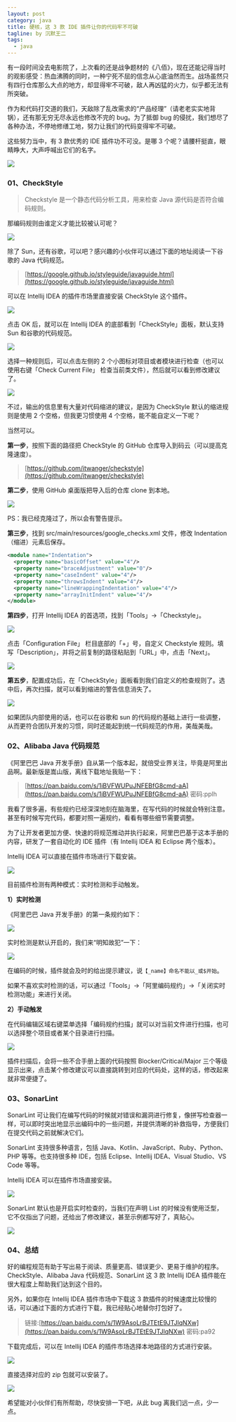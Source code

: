 ```yaml
---
layout: post
category: java
title: 硬核，这 3 款 IDE 插件让你的代码牢不可破
tagline: by 沉默王二
tags: 
  - java
---
```


有一段时间没去电影院了，上次看的还是战争题材的《八佰》，现在还能记得当时的观影感受：热血沸腾的同时，一种宁死不屈的信念从心底油然而生。战场虽然只有四行仓库那么大点的地方，却显得牢不可破，敌人再凶猛的火力，似乎都无法有所突破。

<!--more-->



作为和代码打交道的我们，天敌除了乱改需求的“产品经理”（请老老实实地背锅），还有那无穷无尽永远也修改不完的 bug。为了抵御 bug 的侵扰，我们想尽了各种办法，不停地修缮工地，努力让我们的代码变得牢不可破。

这些努力当中，有 3 款优秀的 IDE 插件功不可没。是哪 3 个呢？请腰杆挺直，眼睛睁大，大声呼喊出它们的名字。

![](http://www.itwanger.com/assets/images/2021/01/idea-plugin-01.gif)

### 01、CheckStyle

>Checkstyle 是一个静态代码分析工具，用来检查 Java 源代码是否符合编码规则。

那编码规则由谁定义才能比较被认可呢？

![](http://www.itwanger.com/assets/images/2021/01/idea-plugin-02.png)

除了 Sun，还有谷歌，可以吧？感兴趣的小伙伴可以通过下面的地址阅读一下谷歌的 Java 代码规范。

>[https://google.github.io/styleguide/javaguide.html](https://google.github.io/styleguide/javaguide.html)

可以在 Intellij IDEA 的插件市场里直接安装 CheckStyle 这个插件。

![](http://www.itwanger.com/assets/images/2021/01/idea-plugin-03.png)

点击 OK 后，就可以在 Intellij IDEA 的底部看到「CheckStyle」面板，默认支持 Sun 和谷歌的代码规范。

![](http://www.itwanger.com/assets/images/2021/01/idea-plugin-04.png)

选择一种规则后，可以点击左侧的 2 个小图标对项目或者模块进行检查（也可以使用右键「Check Current File」 检查当前类文件），然后就可以看到修改建议了。

![](http://www.itwanger.com/assets/images/2021/01/idea-plugin-05.png)

不过，输出的信息里有大量对代码缩进的建议，是因为 CheckStyle 默认的缩进规则是使用 2 个空格，但我更习惯使用 4 个空格，能不能自定义一下呢？

当然可以。

**第一步**，按照下面的路径把 CheckStyle 的 GitHub 仓库导入到码云（可以提高克隆速度）。

>[https://github.com/itwanger/checkstyle](https://github.com/itwanger/checkstyle)

**第二步**，使用 GitHub 桌面版把导入后的仓库 clone 到本地。

![](http://www.itwanger.com/assets/images/2021/01/idea-plugin-06.png)

PS：我已经克隆过了，所以会有警告提示。

**第三步**，找到 src/main/resources/google_checks.xml 文件，修改 Indentation（缩进）元素后保存。

```xml
<module name="Indentation">
  <property name="basicOffset" value="4"/>
  <property name="braceAdjustment" value="0"/>
  <property name="caseIndent" value="4"/>
  <property name="throwsIndent" value="4"/>
  <property name="lineWrappingIndentation" value="4"/>
  <property name="arrayInitIndent" value="4"/>
</module>
```

**第四步**，打开 Intellij IDEA 的首选项，找到「Tools」→「Checkstyle」。

![](http://www.itwanger.com/assets/images/2021/01/idea-plugin-07.png)

点击「Configuration File」 栏目底部的「+」号，自定义 Checkstyle 规则。填写「Description」，并将之前复制的路径粘贴到「URL」中，点击「Next」。

![](http://www.itwanger.com/assets/images/2021/01/idea-plugin-08.png)

**第五步**，配置成功后，在「CheckStyle」面板看到我们自定义的检查规则了。选中后，再次扫描，就可以看到缩进的警告信息消失了。

![](http://www.itwanger.com/assets/images/2021/01/idea-plugin-09.png)

如果团队内部使用的话，也可以在谷歌和 sun 的代码规约基础上进行一些调整，从而更符合团队开发的习惯，同时还能起到统一代码规范的作用，美哉美哉。


### 02、Alibaba Java 代码规范

《阿里巴巴 Java 开发手册》自从第一个版本起，就倍受业界关注，毕竟是阿里出品啊。最新版是嵩山版，离线下载地址我贴一下：

>[https://pan.baidu.com/s/1iBVFWUPuJNFEBfG8cmd-aA](https://pan.baidu.com/s/1iBVFWUPuJNFEBfG8cmd-aA)  密码:pplh

我看了很多遍，有些规约已经深深地刻在脑海里，在写代码的时候就会特别注意。甚至有时候写完代码，都要对照一遍规约，看看有哪些细节需要调整。

为了让开发者更加方便、快速的将规范推动并执行起来，阿里巴巴基于这本手册的内容，研发了一套自动化的 IDE 插件（有 Intellij IDEA 和 Eclipse 两个版本）。

Intellij IDEA 可以直接在插件市场进行下载安装。

![](http://www.itwanger.com/assets/images/2021/01/idea-plugin-10.png)

目前插件检测有两种模式：实时检测和手动触发。

**1）实时检测**

《阿里巴巴 Java 开发手册》的第一条规约如下：

![](http://www.itwanger.com/assets/images/2021/01/idea-plugin-11.png)

实时检测是默认开启的，我们来“明知故犯”一下：

![](http://www.itwanger.com/assets/images/2021/01/idea-plugin-12.png)

在编码的时候，插件就会及时的给出提示建议，说`【_name】命名不能以_或$开始`。

如果不喜欢实时检测的话，可以通过「Tools」→「阿里编码规约」→「关闭实时检测功能」来进行关闭。

**2）手动触发**

在代码编辑区域右键菜单选择「编码规约扫描」就可以对当前文件进行扫描，也可以选择整个项目或者某个目录进行扫描。

![](http://www.itwanger.com/assets/images/2021/01/idea-plugin-13.png)

插件扫描后，会将一些不合手册上面的代码按照 Blocker/Critical/Major 三个等级显示出来，点击某个修改建议可以直接跳转到对应的代码处，这样的话，修改起来就非常便捷了。

### 03、SonarLint

SonarLint 可让我们在编写代码的时候就对错误和漏洞进行修复，像拼写检查器一样，可以即时突出地显示出编码中的一些问题，并提供清晰的补救指导，方便我们在提交代码之前就解决它们。

SonarLint 支持很多种语言，包括 Java、Kotlin、JavaScript、Ruby、Python、PHP 等等。也支持很多种 IDE，包括 Eclipse、Intellij IDEA、Visual Studio、VS Code 等等。

Intellij IDEA 可以在插件市场直接安装。

![](http://www.itwanger.com/assets/images/2021/01/idea-plugin-14.png)

SonarLint 默认也是开启实时检查的，当我们在声明 List 的时候没有使用泛型，它不仅指出了问题，还给出了修改建议，甚至示例都写好了，真贴心。

![](http://www.itwanger.com/assets/images/2021/01/idea-plugin-15.png)

### 04、总结

好的编程规范有助于写出易于阅读、质量更高、错误更少、更易于维护的程序。CheckStyle、Alibaba Java 代码规范、SonarLint 这 3 款 Intellij IDEA 插件能在很大程度上帮助我们达到这个目的。

另外，如果你在 Intellij IDEA 插件市场中下载这 3 款插件的时候速度比较慢的话，可以通过下面的方式进行下载，我已经贴心地替你打包好了。

>链接:[https://pan.baidu.com/s/1W9AsoLrBJTEtE9JTJlqNXw](https://pan.baidu.com/s/1W9AsoLrBJTEtE9JTJlqNXw)  密码:pa92

下载完成后，可以在 Intellij IDEA 的插件市场选择本地路径的方式进行安装。

![](http://www.itwanger.com/assets/images/2021/01/idea-plugin-16.png)

直接选择对应的 zip 包就可以安装了。

![](http://www.itwanger.com/assets/images/2021/01/idea-plugin-17.png)

希望能对小伙伴们有所帮助，尽快安排一下吧，从此 bug 离我们远一点，少一点。

